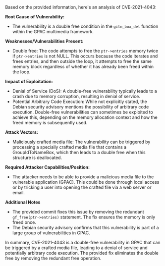 Based on the provided information, here's an analysis of CVE-2021-4043:

**Root Cause of Vulnerability:**
- The vulnerability is a double free condition in the `gitn_box_del` function within the GPAC multimedia framework.

**Weaknesses/Vulnerabilities Present:**
- Double free: The code attempts to free the `ptr->entries` memory twice if `ptr->entries` is not NULL. This occurs because the code iterates and frees entries, and then outside the loop, it attempts to free the same memory block regardless of whether it has already been freed within the loop.

**Impact of Exploitation:**
- Denial of Service (DoS): A double-free vulnerability typically leads to a crash due to memory corruption, resulting in denial of service.
- Potential Arbitrary Code Execution: While not explicitly stated, the Debian security advisory mentions the possibility of arbitrary code execution. Double-free vulnerabilities can sometimes be exploited to achieve this, depending on the memory allocation context and how the freed memory is subsequently used.

**Attack Vectors:**
- Maliciously crafted media file: The vulnerability can be triggered by processing a specially crafted media file that contains a GroupIdToNameBox, which then leads to a double free when this structure is deallocated.

**Required Attacker Capabilities/Position:**
- The attacker needs to be able to provide a malicious media file to the vulnerable application (GPAC). This could be done through local access or by tricking a user into opening the crafted file via a web server or email.

**Additional Notes**
- The provided commit fixes this issue by removing the redundant `gf_free(ptr->entries)` statement. The fix ensures the memory is only freed once.
- The Debian security advisory confirms that this vulnerability is part of a large group of vulnerabilities in GPAC.

In summary, CVE-2021-4043 is a double-free vulnerability in GPAC that can be triggered by a crafted media file, leading to a denial of service and potentially arbitrary code execution. The provided fix eliminates the double free by removing the redundant free operation.